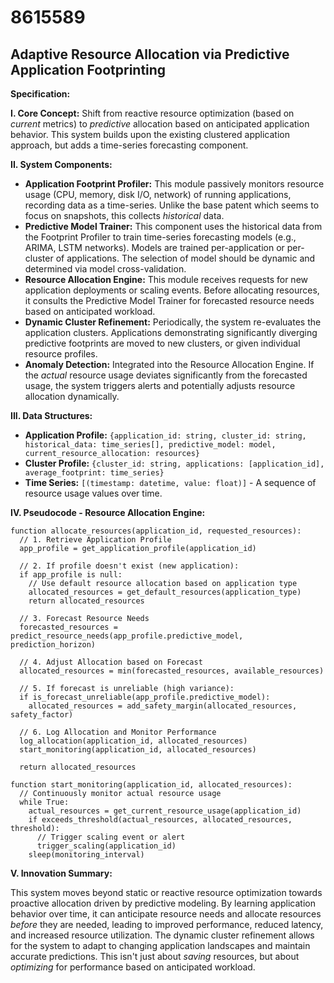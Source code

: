 # 8615589

## Adaptive Resource Allocation via Predictive Application Footprinting

**Specification:**

**I. Core Concept:** Shift from reactive resource optimization (based on *current* metrics) to *predictive* allocation based on anticipated application behavior. This system builds upon the existing clustered application approach, but adds a time-series forecasting component.

**II. System Components:**

*   **Application Footprint Profiler:** This module passively monitors resource usage (CPU, memory, disk I/O, network) of running applications, recording data as a time-series. Unlike the base patent which seems to focus on snapshots, this collects *historical* data.
*   **Predictive Model Trainer:** This component uses the historical data from the Footprint Profiler to train time-series forecasting models (e.g., ARIMA, LSTM networks). Models are trained per-application or per-cluster of applications. The selection of model should be dynamic and determined via model cross-validation.
*   **Resource Allocation Engine:** This module receives requests for new application deployments or scaling events. Before allocating resources, it consults the Predictive Model Trainer for forecasted resource needs based on anticipated workload.
*   **Dynamic Cluster Refinement:** Periodically, the system re-evaluates the application clusters. Applications demonstrating significantly diverging predictive footprints are moved to new clusters, or given individual resource profiles.
*   **Anomaly Detection:** Integrated into the Resource Allocation Engine. If the *actual* resource usage deviates significantly from the forecasted usage, the system triggers alerts and potentially adjusts resource allocation dynamically.

**III. Data Structures:**

*   **Application Profile:** `{application_id: string, cluster_id: string, historical_data: time_series[], predictive_model: model, current_resource_allocation: resources}`
*   **Cluster Profile:** `{cluster_id: string, applications: [application_id], average_footprint: time_series}`
*   **Time Series:** `[(timestamp: datetime, value: float)]` - A sequence of resource usage values over time.

**IV. Pseudocode - Resource Allocation Engine:**

```pseudocode
function allocate_resources(application_id, requested_resources):
  // 1. Retrieve Application Profile
  app_profile = get_application_profile(application_id)

  // 2. If profile doesn't exist (new application):
  if app_profile is null:
    // Use default resource allocation based on application type
    allocated_resources = get_default_resources(application_type)
    return allocated_resources

  // 3. Forecast Resource Needs
  forecasted_resources = predict_resource_needs(app_profile.predictive_model, prediction_horizon)

  // 4. Adjust Allocation based on Forecast
  allocated_resources = min(forecasted_resources, available_resources)

  // 5. If forecast is unreliable (high variance):
  if is_forecast_unreliable(app_profile.predictive_model):
    allocated_resources = add_safety_margin(allocated_resources, safety_factor)

  // 6. Log Allocation and Monitor Performance
  log_allocation(application_id, allocated_resources)
  start_monitoring(application_id, allocated_resources)

  return allocated_resources

function start_monitoring(application_id, allocated_resources):
  // Continuously monitor actual resource usage
  while True:
    actual_resources = get_current_resource_usage(application_id)
    if exceeds_threshold(actual_resources, allocated_resources, threshold):
      // Trigger scaling event or alert
      trigger_scaling(application_id)
    sleep(monitoring_interval)
```

**V. Innovation Summary:**

This system moves beyond static or reactive resource optimization towards proactive allocation driven by predictive modeling. By learning application behavior over time, it can anticipate resource needs and allocate resources *before* they are needed, leading to improved performance, reduced latency, and increased resource utilization. The dynamic cluster refinement allows for the system to adapt to changing application landscapes and maintain accurate predictions. This isn't just about *saving* resources, but about *optimizing* for performance based on anticipated workload.